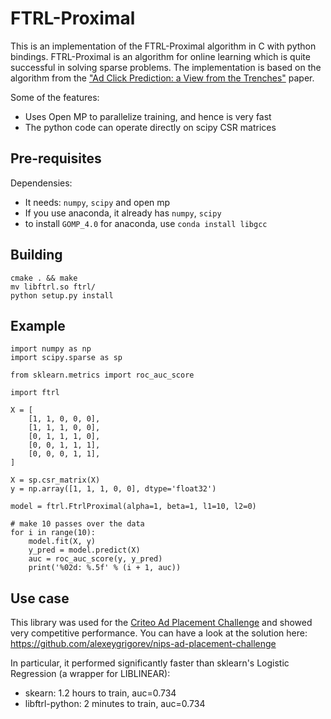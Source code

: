 
# FTRL-Proximal 

This is an implementation of the FTRL-Proximal algorithm in C with python bindings. FTRL-Proximal is an algorithm for online learning which is quite successful in solving sparse problems. The implementation is based on the algorithm from the ["Ad Click Prediction: a View from the Trenches"](https://research.google.com/pubs/pub41159.html) paper.

Some of the features:

* Uses Open MP to parallelize training, and hence is very fast
* The python code can operate directly on scipy CSR matrices

## Pre-requisites 

Dependensies:

* It needs: `numpy`, `scipy` and open mp
* If you use anaconda, it already has  `numpy`, `scipy`
* to install `GOMP_4.0` for anaconda, use `conda install libgcc`


## Building

    cmake . && make
    mv libftrl.so ftrl/
    python setup.py install


## Example

    import numpy as np
    import scipy.sparse as sp

    from sklearn.metrics import roc_auc_score

    import ftrl

    X = [
        [1, 1, 0, 0, 0],
        [1, 1, 1, 0, 0],
        [0, 1, 1, 1, 0],
        [0, 0, 1, 1, 1],
        [0, 0, 0, 1, 1],   
    ]

    X = sp.csr_matrix(X)
    y = np.array([1, 1, 1, 0, 0], dtype='float32')
    
    model = ftrl.FtrlProximal(alpha=1, beta=1, l1=10, l2=0)

    # make 10 passes over the data
    for i in range(10):
        model.fit(X, y)
        y_pred = model.predict(X)
        auc = roc_auc_score(y, y_pred)
        print('%02d: %.5f' % (i + 1, auc))


## Use case 

This library was used for the [Criteo Ad Placement Challenge](https://www.crowdai.org/challenges/nips-17-workshop-criteo-ad-placement-challenge/leaderboards) and showed very competitive performance. You can have a look at the solution here: https://github.com/alexeygrigorev/nips-ad-placement-challenge

In particular, it performed significantly faster than sklearn's Logistic Regression (a wrapper for LIBLINEAR):

- skearn: 1.2 hours to train, auc=0.734
- libftrl-python: 2 minutes to train, auc=0.734
